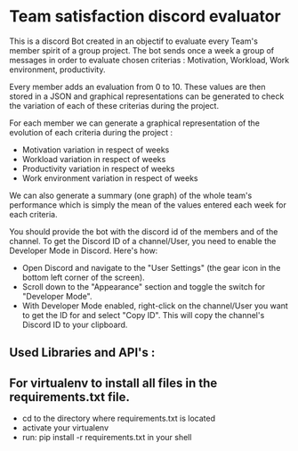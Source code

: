 # Team satisfaction discord evaluator

This is a discord Bot created in an objectif to evaluate every Team's member spirit of a group project. The bot sends once a week a group of messages in order to evaluate chosen criterias : Motivation, Workload, Work environment, productivity.

Every member adds an evaluation from 0 to 10. These values are then stored in a JSON and graphical representations can be generated to check the variation of each of these criterias during the project. 

For each member we can generate a graphical representation of the evolution of each criteria during the project :
 - Motivation variation in respect of weeks
 - Workload variation in respect of weeks
 - Productivity variation in respect of weeks
 - Work environment variation in respect of weeks

We can also generate a summary (one graph) of the whole team's performance which is simply the mean of the values entered each week for each criteria.

You should provide the bot with the discord id of the members and of the channel. To get the Discord ID of a channel/User, you need to enable the Developer Mode in Discord. Here's how:

- Open Discord and navigate to the "User Settings" (the gear icon in the bottom left corner of the screen).
- Scroll down to the "Appearance" section and toggle the switch for "Developer Mode".
- With Developer Mode enabled, right-click on the channel/User you want to get the ID for and select "Copy ID". This will copy the channel's Discord ID to your clipboard.


## Used Libraries and API's :



## For virtualenv to install all files in the requirements.txt file.

* cd to the directory where requirements.txt is located
* activate your virtualenv
* run: pip install -r requirements.txt in your shell
